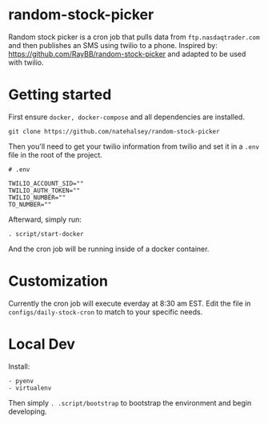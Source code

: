 # random-stock-picker

Random stock picker is a cron job that pulls data from `ftp.nasdaqtrader.com` and then publishes an SMS using twilio to a phone. Inspired by: https://github.com/RayBB/random-stock-picker and adapted to be used with twilio.

# Getting started

First ensure `docker, docker-compose` and all dependencies are installed.

```
git clone https://github.com/natehalsey/random-stock-picker
```

Then you'll need to get your twilio information from twilio and set it in a `.env` file in the root of the project.

```
# .env

TWILIO_ACCOUNT_SID=""
TWILIO_AUTH_TOKEN=""
TWILIO_NUMBER=""
TO_NUMBER=""
```

Afterward, simply run:

```
. script/start-docker
```
And the cron job will be running inside of a docker container. 

# Customization

Currently the cron job will execute everday at 8:30 am EST. Edit the file in `configs/daily-stock-cron` to match to your specific needs.

# Local Dev

Install:

```
- pyenv
- virtualenv
```

Then simply `. .script/bootstrap` to bootstrap the environment and begin developing.
